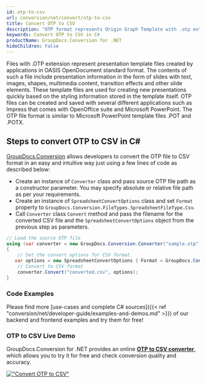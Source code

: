 ```yaml
---
id: otp-to-csv
url: conversion/net/convert/otp-to-csv
title: Convert OTP to CSV
description: "OTP format represents Origin Graph Template with .otp extension. Learn how to convert OTP to CSV file programmatically in C# language using GroupDocs.Conversion for .NET library."
keywords: Convert OTP to CSV in C#
productName: GroupDocs.Conversion for .NET
hideChildren: False
---
```


Files with .OTP extension represent presentation template files created by applications in OASIS OpenDocument standard format. The contents of such a file include presentation information in the form of slides with text, images, shapes, multimedia content, transition effects and other slide elements. These template files are used for creating new presentations quickly based on the styling information stored in the template itself. OTP files can be created and saved with several different applications such as Impress that comes with OpenOffice suite and Microsoft PowerPoint. The OTP file format is similar to Microsoft PowerPoint template files .POT and .POTX.

## Steps to convert OTP to CSV in C#

[GroupDocs.Conversion](https://products.groupdocs.com/conversion/net) allows developers to convert the OTP file to CSV format in an easy and intuitive way just using a few lines of code as described below:

* Create an instance of `Converter` class and pass source OTP file path as a constructor parameter. You may specify absolute or relative file path as per your requirements. 
* Create an instance of `SpreadsheetConvertOptions` class and set `Format` property to `GroupDocs.Conversion.FileTypes.SpreadsheetFileType.Csv`.
* Call `Converter` class `Convert` method and pass the filename for the converted CSV file and the `SpreadsheetConvertOptions` object from the previous step as parameters.

```csharp
// Load the source OTP file
using (var converter = new GroupDocs.Conversion.Converter("sample.otp"))
{
    // Set the convert options for CSV format
   var options = new SpreadsheetConvertOptions { Format = GroupDocs.Conversion.FileTypes.SpreadsheetFileType.Csv };
    // Convert to CSV format
    converter.Convert("converted.csv", options);
}
```

### Code Examples

Please find more [use-cases and complete C# sources]({{< ref "conversion/net/developer-guide/examples-and-demos.md" >}}) of our backend and frontend examples and try them for free!

### OTP to CSV Live Demo

GroupDocs.Conversion for .NET provides an online [**OTP to CSV converter**](https://products.groupdocs.app/conversion/otp-to-csv), which allows you to try it for free and check conversion quality and accuracy.

[!["Convert OTP to CSV"](conversion/net/images/convert-to-csv/convert-otp-to-csv.png)](https://products.groupdocs.app/conversion/otp-to-csv)